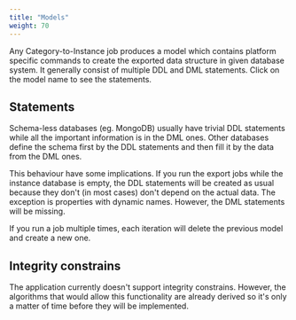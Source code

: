 ```yaml
---
title: "Models"
weight: 70
---
```


Any Category-to-Instance job produces a model which contains platform specific commands to create the exported data structure in given database system. It generally consist of multiple DDL and DML statements. Click on the model name to see the statements.

## Statements

Schema-less databases (eg. MongoDB) usually have trivial DDL statements while all the important information is in the DML ones. Other databases define the schema first by the DDL statements and then fill it by the data from the DML ones.

This behaviour have some implications. If you run the export jobs while the instance database is empty, the DDL statements will be created as usual because they don't (in most cases) don't depend on the actual data. The exception is properties with dynamic names. However, the DML statements will be missing.

If you run a job multiple times, each iteration will delete the previous model and create a new one.

## Integrity constrains

The application currently doesn't support integrity constrains. However, the algorithms that would allow this functionality are already derived so it's only a matter of time before they will be implemented.
